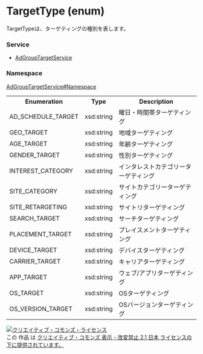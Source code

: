 # TargetType (enum)
TargetTypeは、ターゲティングの種別を表します。

### Service
+ [AdGroupTargetService](../../services/AdGroupTargetService.md)

### Namespace
[AdGroupTargetService#Namespace](../../services/AdGroupTargetService.md#namespace)

<table>
 <tr>
  <th>Enumeration </th>
  <th>Type</th>
  <th>Description</th>
 <tr>
  <td>AD_SCHEDULE_TARGET</td>
  <td>xsd:string</td>
  <td>曜日・時間帯ターゲティング</td>
 </tr>
 <tr>
  <td>GEO_TARGET</td>
  <td>xsd:string</td>
  <td>地域ターゲティング</td>
 </tr>
 <tr>
  <td>AGE_TARGET</td>
  <td>xsd:string</td>
  <td>年齢ターゲティング</td>
 </tr>
 <tr>
  <td>GENDER_TARGET</td>
  <td>xsd:string</td>
  <td>性別ターゲティング</td>
 </tr>
 <tr>
  <td>INTEREST_CATEGORY</td>
  <td>xsd:string</td>
  <td>インタレストカテゴリーターゲティング</td>
 </tr>
 <tr>
  <td>SITE_CATEGORY</td>
  <td>xsd:string</td>
  <td>サイトカテゴリーターゲティング</td>
 </tr>
 <tr>
  <td>SITE_RETARGETING</td>
  <td>xsd:string</td>
  <td>サイトリターゲティング</td>
 </tr>
 <tr>
  <td>SEARCH_TARGET</td>
  <td>xsd:string</td>
  <td>サーチターゲティング</td>
 </tr>
 <tr>
  <td>PLACEMENT_TARGET </td>
  <td>xsd:string</td>
  <td>プレイスメントターゲティング</td>
 </tr>
 <tr>
  <td>DEVICE_TARGET</td>
  <td>xsd:string</td>
  <td>デバイスターゲティング</td>
 </tr>
 <tr>
  <td>CARRIER_TARGET</td>
  <td>xsd:string</td>
  <td>キャリアターゲティング</td>
 </tr>
 <tr>
  <td>APP_TARGET</td>
  <td>xsd:string</td>
  <td>ウェブ/アプリターゲティング</td>
 </tr>
 <tr>
  <td>OS_TARGET</td>
  <td>xsd:string</td>
  <td>OSターゲティング</td>
 </tr>
 <tr>
  <td>OS_VERSION_TARGET</td>
  <td>xsd:string</td>
  <td>OSバージョンターゲティング</td>
 </tr>
</table>

<a rel="license" href="http://creativecommons.org/licenses/by-nd/2.1/jp/"><img alt="クリエイティブ・コモンズ・ライセンス" style="border-width:0" src="https://i.creativecommons.org/l/by-nd/2.1/jp/88x31.png" /></a><br />この 作品 は <a rel="license" href="http://creativecommons.org/licenses/by-nd/2.1/jp/">クリエイティブ・コモンズ 表示 - 改変禁止 2.1 日本 ライセンスの下に提供されています。</a>
